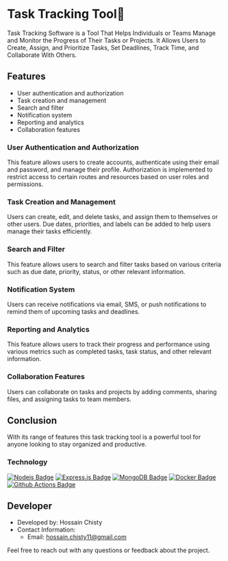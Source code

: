 # Task Tracking Tool🎯

Task Tracking Software is a Tool That Helps Individuals or Teams Manage and Monitor the Progress of Their
Tasks or Projects. It Allows Users to Create, Assign, and Prioritize Tasks, Set Deadlines, Track Time, and Collaborate With Others.

## **Features**

- User authentication and authorization
- Task creation and management
- Search and filter
- Notification system
- Reporting and analytics
- Collaboration features

### **User Authentication and Authorization**

This feature allows users to create accounts, authenticate using their email and password, and manage their profile. Authorization is implemented to restrict access to certain routes and resources based on user roles and permissions.

### **Task Creation and Management**

Users can create, edit, and delete tasks, and assign them to themselves or other users. Due dates, priorities, and labels can be added to help users manage their tasks efficiently.

### **Search and Filter**

This feature allows users to search and filter tasks based on various criteria such as due date, priority, status, or other relevant information.

### **Notification System**

Users can receive notifications via email, SMS, or push notifications to remind them of upcoming tasks and deadlines.

### **Reporting and Analytics**

This feature allows users to track their progress and performance using various metrics such as completed tasks, task status, and other relevant information.

### **Collaboration Features**

Users can collaborate on tasks and projects by adding comments, sharing files, and assigning tasks to team members.

## **Conclusion**

With its range of features this task tracking tool is a powerful tool for anyone looking to stay organized and productive.

### Technology

[![Nodejs Badge](https://img.shields.io/badge/-Nodejs-3C873A?style=for-the-badge&labelColor=black&logo=node.js&logoColor=3C873A)](#) [![Express.js Badge](https://img.shields.io/badge/Express.js-000000?style=for-the-badge&logo=express&logoColor=white)](#) [![MongoDB Badge](https://img.shields.io/badge/MongoDB-4EA94B?style=for-the-badge&logo=mongodb&logoColor=white)](#) [![Docker Badge](https://img.shields.io/badge/Docker-2CA5E0?style=for-the-badge&logo=docker&logoColor=white)](#) [![Github Actions Badge](https://img.shields.io/badge/Github%20Actions-282a2e?style=for-the-badge&logo=githubactions&logoColor=367cfe)](#)

## Developer

- Developed by: Hossain Chisty
- Contact Information:
  - Email: hossain.chisty11@gmail.com

Feel free to reach out with any questions or feedback about the project.
